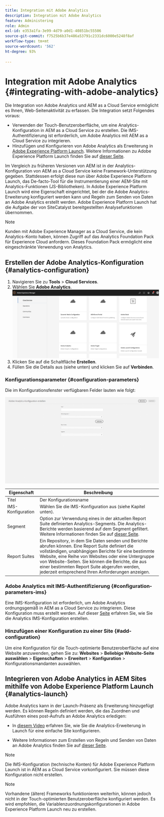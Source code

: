 ```yaml
---
title: Integration mit Adobe Analytics
description: Integration mit Adobe Analytics
feature: Administering
role: Admin
exl-id: e353a1fa-3e99-4d79-a0d1-40851bc55506
source-git-commit: f7525b6b37e486a53791c2331dc6000e5248f8af
workflow-type: tm+mt
source-wordcount: '562'
ht-degree: 93%

---
```


# Integration mit Adobe Analytics   {#integrating-with-adobe-analytics}

Die Integration von Adobe Analytics und AEM as a Cloud Service ermöglicht es Ihnen, Web-Seitenaktivität zu erfassen. Die Integration setzt Folgendes voraus:

* Verwenden der Touch-Benutzeroberfläche, um eine Analytics-Konfiguration in AEM as a Cloud Service zu erstellen. Die IMS-Authentifizierung ist erforderlich, um Adobe Analytics mit AEM as a Cloud Service zu integrieren.
* Hinzufügen und Konfigurieren von Adobe Analytics als Erweiterung in [Adobe Experience Platform Launch](#analytics-launch). Weitere Informationen zu Adobe Experience Platform Launch finden Sie auf [dieser Seite](https://experienceleague.adobe.com/docs/experience-platform/tags/get-started/quick-start.html?lang=de).

Im Vergleich zu früheren Versionen von AEM ist in der Analytics-Konfiguration von AEM as a Cloud Service keine Framework-Unterstützung gegeben. Stattdessen erfolgt diese nun über Adobe Experience Platform Launch, das De-facto-Tool für die Instrumentierung einer AEM-Site mit Analytics-Funktionen (JS-Bibliotheken). In Adobe Experience Platform Launch wird eine Eigenschaft eingerichtet, bei der die Adobe Analytics-Erweiterung konfiguriert werden kann und Regeln zum Senden von Daten an Adobe Analytics erstellt werden. Adobe Experience Platform Launch hat die Aufgabe der von SiteCatalyst bereitgestellten Analysefunktionen übernommen.

>[!NOTE]
>
>Kunden mit Adobe Experience Manager as a Cloud Service, die kein Analytics-Konto haben, können Zugriff auf das Analytics Foundation Pack für Experience Cloud anfordern. Dieses Foundation Pack ermöglicht eine eingeschränkte Verwendung von Analytics.

## Erstellen der Adobe Analytics-Konfiguration {#analytics-configuration}

1. Navigieren Sie zu **Tools** > **Cloud Services**.
2. Wählen Sie **Adobe Analytics**.
   ![Adobe Analytics-Fenster](assets/analytics_screen2.png "Adobe Analytics-Fenster")
3. Klicken Sie auf die Schaltfläche **Erstellen**.
4. Füllen Sie die Details aus (siehe unten) und klicken Sie auf **Verbinden**.

### Konfigurationsparameter {#configuration-parameters}

Die im Konfigurationsfenster verfügbaren Felder lauten wie folgt:

![Konfigurationsparameter](assets/properties_field2.png "Konfigurationsparameter")

| Eigenschaft | Beschreibung |
|---|---|
| Titel | Der Konfigurationsname |
| IMS-Konfiguration | Wählen Sie die IMS-Konfiguration aus (siehe Kapitel unten). |
| Segment | Option zur Verwendung eines in der aktuellen Report Suite definierten Analytics-Segments. Die Analytics-Berichte werden basierend auf dem Segment gefiltert. Weitere Informationen finden Sie auf [dieser Seite](https://experienceleague.adobe.com/docs/analytics/components/segmentation/seg-overview.html?lang=de). |
| Report Suites | Ein Repository, in dem Sie Daten senden und Berichte abrufen können. Eine Report Suite definiert die vollständigen, unabhängigen Berichte für eine bestimmte Website, eine Reihe von Websites oder eine Untergruppe von Website-Seiten. Sie können die Berichte, die aus einer bestimmten Report Suite abgerufen werden, jederzeit entsprechend Ihren Anforderungen anzeigen. |

### Adobe Analytics mit IMS-Authentifizierung {#configuration-parameters-ims}

Eine IMS-Konfiguration ist erforderlich, um Adobe Analytics ordnungsgemäß in AEM as a Cloud Service zu integrieren. Diese Konfiguration muss erstellt werden. Auf dieser [Seite](/help/sites-cloud/integrating/integration-adobe-analytics-ims.md) erfahren Sie, wie Sie die Analytics IMS-Konfiguration erstellen.

### Hinzufügen einer Konfiguration zu einer Site {#add-configuration}

Um eine Konfiguration für die Touch-optimierte Benutzeroberfläche auf eine Website anzuwenden, gehen Sie zu: **Websites** > **Beliebige Website-Seite auswählen** > **Eigenschaften** > **Erweitert** > **Konfiguration** > Konfigurationsmandanten auswählen.

## Integrieren von Adobe Analytics in AEM Sites mithilfe von Adobe Experience Platform Launch {#analytics-launch}

Adobe Analytics kann in der Launch-Präsenz als Erweiterung hinzugefügt werden. Es können Regeln definiert werden, die das Zuordnen und Ausführen eines post-Aufrufs an Adobe Analytics erledigen:

* In [diesem Video](https://experienceleague.adobe.com/docs/analytics-learn/tutorials/implementation/via-adobe-launch/basic-configuration-of-the-analytics-launch-extension.html?lang=de) erfahren Sie, wie Sie die Analytics-Erweiterung in Launch für eine einfache Site konfigurieren.

* Weitere Informationen zum Erstellen von Regeln und Senden von Daten an Adobe Analytics finden Sie auf [dieser Seite](https://experienceleague.adobe.com/docs/core-services-learn/implementing-in-websites-with-launch/implement-solutions/analytics.html?lang=de).

>[!NOTE]
>
>Die IMS-Konfiguration (technische Konten) für Adobe Experience Platform Launch ist in AEM as a Cloud Service vorkonfiguriert. Sie müssen diese Konfiguration nicht erstellen.

>[!NOTE]
>
>Vorhandene (ältere) Frameworks funktionieren weiterhin, können jedoch nicht in der Touch-optimierten Benutzeroberfläche konfiguriert werden. Es wird empfohlen, die Variablenzuordnungskonfigurationen in Adobe Experience Platform Launch neu zu erstellen.
